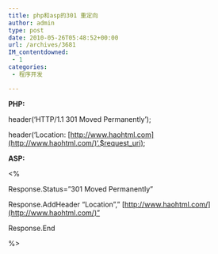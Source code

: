 ```yaml
---
title: php和asp的301 重定向
author: admin
type: post
date: 2010-05-26T05:48:52+00:00
url: /archives/3681
IM_contentdowned:
 - 1
categories:
 - 程序开发

---
```


**PHP:**

header(‘HTTP/1.1 301 Moved Permanently’);

header(‘Location: [http://www.haohtml.com](http://www.haohtml.com/)‘.$request_uri);


**ASP:**

<%

Response.Status=”301 Moved Permanently”

Response.AddHeader “Location”,” [http://www.haohtml.com/](http://www.haohtml.com/)”

Response.End

%>